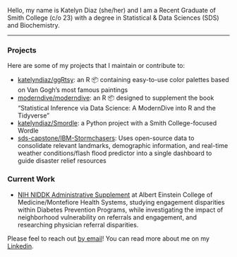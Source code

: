 Hello, my name is Katelyn Diaz (she/her) and I am a Recent Graduate of Smith College (c/o 23) with a degree in Statistical & Data Sciences (SDS) and Biochemistry.

-----------

### Projects

Here are some of my projects that I maintain or contribute to:

- [katelyndiaz/ggRtsy](https://github.com/katelyndiaz/ggRtsy): an R 📦 containing easy-to-use color palettes based on Van Gogh’s most famous paintings
- [moderndive/moderndive](https://github.com/moderndive/moderndive): an R 📦 designed to supplement the book “Statistical Inference via Data Science: A ModernDive into R and the Tidyverse”
- [katelyndiaz/Smordle](https://github.com/katelyndiaz/Smordle): a Python project with a Smith College-focused Wordle
- [sds-capstone/IBM-Stormchasers](https://github.com/katelyndiaz/2022-09-proj4-ibm): Uses open-source data to consolidate relevant landmarks, demographic information, and real-time weather conditions/flash flood predictor into a single dashboard to guide disaster relief resources

### Current Work

- [NIH NIDDK Administrative Supplement](https://reporter.nih.gov/search/pTFKy-61J0i-fTBjEGBk5g/project-details/10711717) at Albert Einstein College of Medicine/Montefiore Health Systems, studying engagement disparities within Diabetes Prevention Programs, while investigating the impact of neighborhood vulnerability on referrals and engagement, and researching physician referral disparities.

Please feel to reach out [by email](mailto:katndiaz@gmail.com)! You can read more about me on my [Linkedin](https://www.linkedin.com/in/katelyndiaz/).

